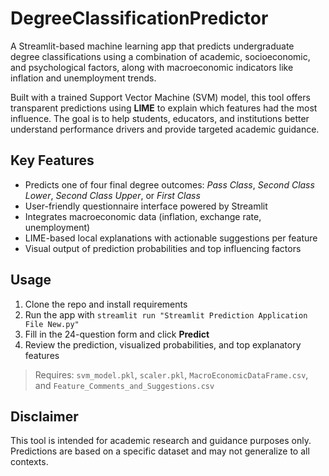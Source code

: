 # DegreeClassificationPredictor

A Streamlit-based machine learning app that predicts undergraduate degree classifications using a combination of academic, socioeconomic, and psychological factors, along with macroeconomic indicators like inflation and unemployment trends. 

Built with a trained Support Vector Machine (SVM) model, this tool offers transparent predictions using **LIME** to explain which features had the most influence. The goal is to help students, educators, and institutions better understand performance drivers and provide targeted academic guidance.

## Key Features

- Predicts one of four final degree outcomes: *Pass Class*, *Second Class Lower*, *Second Class Upper*, or *First Class*
- User-friendly questionnaire interface powered by Streamlit
- Integrates macroeconomic data (inflation, exchange rate, unemployment)
- LIME-based local explanations with actionable suggestions per feature
- Visual output of prediction probabilities and top influencing factors

## Usage

1. Clone the repo and install requirements  
2. Run the app with `streamlit run "Streamlit Prediction Application File New.py"`  
3. Fill in the 24-question form and click **Predict**  
4. Review the prediction, visualized probabilities, and top explanatory features

> Requires: `svm_model.pkl`, `scaler.pkl`, `MacroEconomicDataFrame.csv`, and `Feature_Comments_and_Suggestions.csv`

## Disclaimer

This tool is intended for academic research and guidance purposes only. Predictions are based on a specific dataset and may not generalize to all contexts.

